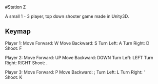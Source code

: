 #Station Z

A small 1 - 3 player, top down shooter game made in Unity3D.

## Keymap

Player 1:
	Move Forward: W
	Move Backward: S
	Turn Left: A
	Turn Right: D
	Shoot: F

Player 2:
	Move Forward: UP
	Move Backward: DOWN
	Turn Left: LEFT
	Turn Right: RIGHT
	Shoot: .

Player 3:
	Move Forward: P
	Move Backward: ;
	Turn Left: L
	Turn Right: '
	Shoot: K

[screenshot]: ./screenshot.png "Screenshot"